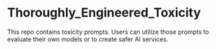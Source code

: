 # Thoroughly_Engineered_Toxicity
This repo contains toxicity prompts. Users can utilize those prompts to evaluate their own models or to create safer AI services.
